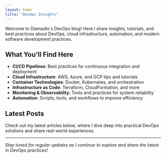 ```yaml
---
layout: home
title: "DevOps Insights"
---
```


Welcome to Diamadis's DevOps blog! Here I share insights, tutorials, and best practices about DevOps, cloud infrastructure, automation, and modern software development practices.

## What You'll Find Here

- **CI/CD Pipelines**: Best practices for continuous integration and deployment
- **Cloud Infrastructure**: AWS, Azure, and GCP tips and tutorials  
- **Container Technologies**: Docker, Kubernetes, and orchestration
- **Infrastructure as Code**: Terraform, CloudFormation, and more
- **Monitoring & Observability**: Tools and practices for system reliability
- **Automation**: Scripts, tools, and workflows to improve efficiency

## Latest Posts

Check out my latest articles below, where I dive deep into practical DevOps solutions and share real-world experiences.

---

*Stay tuned for regular updates as I continue to explore and share the latest in DevOps practices!*
